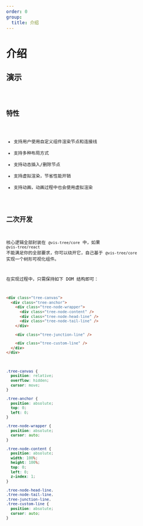 ```yaml
---
order: 0
group:
  title: 介绍
---
```


# 介绍

## 演示

<code src="./index.jsx" />

## 特性

- 支持用户使用自定义组件渲染节点和连接线
- 支持多种布局方式
- 支持动态插入/删除节点
- 支持虚拟渲染，节省性能开销
- 支持动画，动画过程中也会使用虚拟渲染

## 二次开发

核心逻辑全部封装在 `@vis-tree/core` 中，如果 `@vis-tree/react` 不能满足你的全部要求，你可以绕开它，自己基于 `@vis-tree/core` 实现一个树形可视化组件。

在实现过程中，只需保持如下 DOM 结构即可：

```html | pure
<div class="tree-canvas">
  <div class="tree-anchor">
    <div class="tree-node-wrapper">
      <div class="tree-node-content" />
      <div class="tree-node-head-line" />
      <div class="tree-node-tail-line" />
    </div>

    <div class="tree-junction-line" />

    <div class="tree-custom-line" />
  </div>
</div>
```

```css
.tree-canvas {
  position: relative;
  overflow: hidden;
  cursor: move;
}

.tree-anchor {
  position: absolute;
  top: 0;
  left: 0;
}

.tree-node-wrapper {
  position: absolute;
  cursor: auto;
}

.tree-node-content {
  position: absolute;
  width: 100%;
  height: 100%;
  top: 0;
  left: 0;
  z-index: 1;
}

.tree-node-head-line,
.tree-node-tail-line,
.tree-junction-line,
.tree-custom-line {
  position: absolute;
  cursor: auto;
}
```
